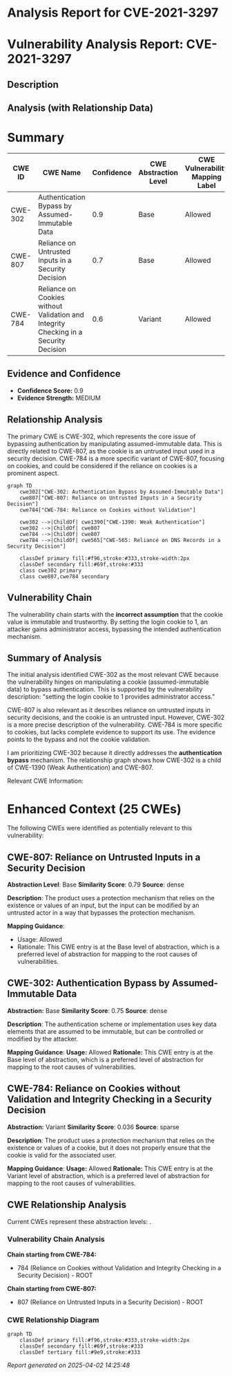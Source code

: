 # Analysis Report for CVE-2021-3297

# Vulnerability Analysis Report: CVE-2021-3297

## Description



## Analysis (with Relationship Data)

# Summary
| CWE ID | CWE Name | Confidence | CWE Abstraction Level | CWE Vulnerability Mapping Label | CWE-Vulnerability Mapping Notes |
|---|---|---|---|---|---|
| CWE-302 | Authentication Bypass by Assumed-Immutable Data | 0.9 | Base | Allowed | Primary CWE |
| CWE-807 | Reliance on Untrusted Inputs in a Security Decision | 0.7 | Base | Allowed | Secondary Candidate |
| CWE-784 | Reliance on Cookies without Validation and Integrity Checking in a Security Decision | 0.6 | Variant | Allowed | Secondary Candidate |

## Evidence and Confidence

*   **Confidence Score:** 0.9
*   **Evidence Strength:** MEDIUM

## Relationship Analysis
The primary CWE is CWE-302, which represents the core issue of bypassing authentication by manipulating assumed-immutable data. This is directly related to CWE-807, as the cookie is an untrusted input used in a security decision. CWE-784 is a more specific variant of CWE-807, focusing on cookies, and could be considered if the reliance on cookies is a prominent aspect.

```mermaid
graph TD
    cwe302["CWE-302: Authentication Bypass by Assumed-Immutable Data"]
    cwe807["CWE-807: Reliance on Untrusted Inputs in a Security Decision"]
    cwe784["CWE-784: Reliance on Cookies without Validation"]

    cwe302 -->|ChildOf| cwe1390["CWE-1390: Weak Authentication"]
    cwe302 -->|ChildOf| cwe807
    cwe784 -->|ChildOf| cwe807
    cwe784 -->|ChildOf| cwe565["CWE-565: Reliance on DNS Records in a Security Decision"]

    classDef primary fill:#f96,stroke:#333,stroke-width:2px
    classDef secondary fill:#69f,stroke:#333
    class cwe302 primary
    class cwe807,cwe784 secondary
```

## Vulnerability Chain
The vulnerability chain starts with the **incorrect assumption** that the cookie value is immutable and trustworthy. By setting the login cookie to 1, an attacker gains administrator access, bypassing the intended authentication mechanism.

## Summary of Analysis
The initial analysis identified CWE-302 as the most relevant CWE because the vulnerability hinges on manipulating a cookie (assumed-immutable data) to bypass authentication. This is supported by the vulnerability description: "setting the login cookie to 1 provides administrator access."

CWE-807 is also relevant as it describes reliance on untrusted inputs in security decisions, and the cookie is an untrusted input. However, CWE-302 is a more precise description of the vulnerability. CWE-784 is more specific to cookies, but lacks complete evidence to support its use. The evidence points to the bypass and not the cookie validation.

I am prioritizing CWE-302 because it directly addresses the **authentication bypass** mechanism. The relationship graph shows how CWE-302 is a child of CWE-1390 (Weak Authentication) and CWE-807.

Relevant CWE Information:

# Enhanced Context (25 CWEs)
The following CWEs were identified as potentially relevant to this vulnerability:

## CWE-807: Reliance on Untrusted Inputs in a Security Decision
**Abstraction Level**: Base
**Similarity Score**: 0.79
**Source**: dense

**Description**:
The product uses a protection mechanism that relies on the existence or values of an input, but the input can be modified by an untrusted actor in a way that bypasses the protection mechanism.

**Mapping Guidance**:
- Usage: Allowed
- Rationale: This CWE entry is at the Base level of abstraction, which is a preferred level of abstraction for mapping to the root causes of vulnerabilities.

## CWE-302: Authentication Bypass by Assumed-Immutable Data
**Abstraction:** Base
**Similarity Score**: 0.75
**Source**: dense

**Description**:
The authentication scheme or implementation uses key data elements that are assumed to be immutable, but can be controlled or modified by the attacker.

**Mapping Guidance**:
**Usage:** Allowed
**Rationale:** This CWE entry is at the Base level of abstraction, which is a preferred level of abstraction for mapping to the root causes of vulnerabilities.

## CWE-784: Reliance on Cookies without Validation and Integrity Checking in a Security Decision
**Abstraction:** Variant
**Similarity Score**: 0.036
**Source**: sparse

**Description**:
The product uses a protection mechanism that relies on the existence or values of a cookie, but it does not properly ensure that the cookie is valid for the associated user.

**Mapping Guidance**:
**Usage:** Allowed
**Rationale:** This CWE entry is at the Variant level of abstraction, which is a preferred level of abstraction for mapping to the root causes of vulnerabilities.


## CWE Relationship Analysis

Current CWEs represent these abstraction levels: .


### Vulnerability Chain Analysis

**Chain starting from CWE-784:**
- 784 (Reliance on Cookies without Validation and Integrity Checking in a Security Decision) - ROOT


**Chain starting from CWE-807:**
- 807 (Reliance on Untrusted Inputs in a Security Decision) - ROOT



### CWE Relationship Diagram

```mermaid
graph TD
    classDef primary fill:#f96,stroke:#333,stroke-width:2px
    classDef secondary fill:#69f,stroke:#333
    classDef tertiary fill:#9e9,stroke:#333
```



*Report generated on 2025-04-02 14:25:48*
